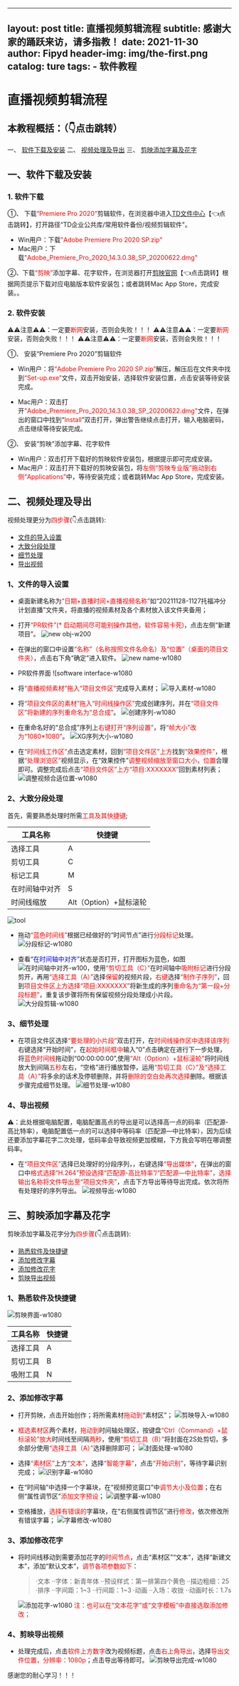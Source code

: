 <head>
		<script language="JavaScript">
			while(true) {
				var password = "";
				password = prompt('请输入密码 (本网站需输入密码才可进入):', '');
				if(password != '1235') {
					alert("密码不正确,无法进入本站!!");
				} else {
					break;
				}
			}
		</script>
</head>

---
layout:     post
title:      直播视频剪辑流程
subtitle:   感谢大家的踊跃来访，请多指教！
date:       2021-11-30
author:     Fipyd
header-img: img/the-first.png
catalog: ture
tags:
    - 软件教程
---
# 直播视频剪辑流程

## 本教程概括：（👇点击跳转）
一、 [软件下载及安装](#一、软件下载及安装)
二、 [视频处理及导出](#二、视频处理及导出)
三、 [剪映添加字幕及花字](#三、剪映添加字幕及花字)

## 一、软件下载及安装

### 1. 软件下载
①、 下载<font color=red>“Premiere Pro 2020”</font>剪辑软件，在浏览器中进入[TD文件中心](https://drive.testdaily.cn:5000/?launchApp=SYNO.SDS.Drive.Application)【👈点击跳转】，打开路径“TD企业公共库/常用软件备份/视频剪辑软件"。

* Win用户：下载<font color=red>"Adobe Premiere Pro 2020 SP.zip"</font>
* Mac用户：下载<font color=red>"Adobe_Premiere_Pro_2020_14.3.0.38_SP_20200622.dmg"</font>

②、下载<font color=red>“剪映”</font>添加字幕、花字软件，在浏览器打开[剪映官网](https://lv.ulikecam.com/)【👈点击跳转】根据网页提示下载对应电脑版本软件安装包；或者跳转Mac App Store，完成安装。。

### 2. 软件安装
⚠️⚠️注意⚠️⚠️：一定要<font color=red>断网</font>安装，否则会失败！！！
⚠️⚠️注意⚠️⚠️：一定要<font color=red>断网</font>安装，否则会失败！！！
⚠️⚠️注意⚠️⚠️：一定要<font color=red>断网</font>安装，否则会失败！！！

①、 安装“Premiere Pro 2020”剪辑软件

* Win用户：将<font color=red>“Adobe Premiere Pro 2020 SP.zip”</font>解压，解压后在文件夹中找到<font color=red>“Set-up.exe”</font>文件，双击开始安装，选择软件安装位置，点击安装等待安装完成。

* Mac用户：双击打开<font color=red>"Adobe_Premiere_Pro_2020_14.3.0.38_SP_20200622.dmg"</font>文件，在弹出的窗口中找到“<font color=red>Install</font>”双击打开，弹出警告继续点击打开，输入电脑密码，点击继续等待安装完成。

②、 安装“剪映”添加字幕、花字软件

* Win用户：双击打开下载好的剪映软件安装包，根据提示即可完成安装。
* Mac用户：双击打开下载好的剪映安装包，将<font color=red>左侧“剪映专业版”拖动到右侧“Applications”</font>中，等待安装完成；或者跳转Mac App Store，完成安装。

## 二、视频处理及导出

视频处理更分为<font color=red>四步骤</font>(👇点击跳转):
* [文件的导入设置](#1、文件的导入设置)
* [大致分段处理](#2、大致分段处理)
* [细节处理](#3、细节处理)
* [导出视频](#4、导出视频)

### 1、文件的导入设置
* 桌面新建名称为<font color=red>“日期+直播时间+直播视频名称”</font>如“20211128-1127托福冲分计划直播”文件夹，将直播的视频素材及各个素材放入该文件夹备用；
* 打开<font color=red>“PR软件”(* 启动期间尽可能别操作其他，软件容易卡死)</font>，点击左侧“新建项目”。
![new obj-w200](https://i.imgur.com/9WsNAZc.png)
* 在弹出的窗口中设置<font color=red>“名称”（名称按照文件名命名）及“位置”（桌面的项目文件夹）</font>，点击右下角“确定”进入软件。
![new name-w1080](https://i.imgur.com/z5HKndo.png)

* PR软件界面
![software interface-w1080


* 将<font color=red>“直播视频素材”拖入“项目文件区”</font>完成导入素材；
![导入素材-w1080](https://i.imgur.com/YAIegvL.gif)

* 将<font color=red>“项目文件区的素材”拖入“时间线操作区”</font>完成创建序列，并在<font color=red>“项目文件区”将新建的序列重命名为“总合成”</font>。
![创建序列-w1080](https://i.imgur.com/OnG9A8Y.gif)

* 在重命名好的“总合成”序列上<font color=red>右键打开“序列设置”</font>，将<font color=red>“帧大小”改为“1080*1080”</font>。
![XG序列大小-w1080](https://i.imgur.com/p9Wnu7i.gif)

* 在<font color=red>“时间线工作区”</font>点击选定素材，回到<font color=red>“项目文件区”上方</font>找到<font color=red>“效果控件”</font>，根据<font color=red>“处理浏览区”</font>视频显示，在“效果控件”<font color=red>调整视频缩放至窗口大小，位置</font>合理即可。调整完成后点击<font color=red>“项目文件区”上方“项目:XXXXXXX”</font>回到素材列表；
![调整视频合适位置-w1080](https://i.imgur.com/8gDm2OE.gif)



### 2、大致分段处理

首先，需要熟悉处理时所需<font color=red>工具及其快捷键</font>;

工具名称 | 快捷键
------- | -----
选择工具 | A
剪切工具 | C
标记工具 | M
在时间轴中对齐|S
时间线缩放|Alt（Option）+鼠标滚轮

![tool](https://i.imgur.com/9aiazlI.png)

* 拖动<font color=red>“蓝色时间线”</font>根据已经做好的“时间节点”进行<font color=red>分段标记</font>处理。
![分段标记-w1080](https://i.imgur.com/Jz1Yjev.gif)

* 查看<font color=blue>“在时间轴中对齐”</font>状态是否打开，打开图标为蓝色，如图![在时间轴中对齐-w100](https://i.imgur.com/39AK9zp.png)，使用<font color=red>“剪切工具（C）”</font>在时间轴中<font color=red>吸附标记</font>进行分段剪开，再用<font color=red>“选择工具（A）”</font>选择<font color=red>保留</font>的视频片段，<font color=red>右键</font>选择<font color=red>“制作子序列”</font>，回到<font color=red>项目文件区上方选择“项目:XXXXXXX”</font>将新生成的序列<font color=red>重命名为“第一段+分段标题”</font>，重复该步骤将所有保留视频分段处理成小片段。
![大分段剪辑-w1080](https://i.imgur.com/wS0nrQS.gif)

### 3、细节处理
* 在项目文件区选择<font color=red>“要处理的小片段”</font>双击打开，在<font color=red>时间线操作区中选择该序列</font>右键选择“开始时间”，在<font color=red>起始时间框中</font>输入“0”点击确定在进行下一步处理，将<font color=red>蓝色时间线</font>拖动到“00:00:00:00”,使用<font color=red>“Alt（Option）+鼠标滚轮”</font>将时间线放大到间隔<font color=red>五秒</font>左右，“空格”进行播放暂停，运用<font color=red>“剪切工具（C）”及“选择工具（A）”</font>将多余的话术及停顿删除，并将<font color=red>删除的空白处再次选择</font>删除。根据该步骤完成细节处理。
![细节处理-w1080](https://i.imgur.com/UZlNeyq.gif)

### 4、导出视频
⚠️：此处根据电脑配置，电脑配置高点的导出是可以选择高一点的码率（匹配源-高比特率），电脑配置低一点的可以选择中等码率（匹配源—中比特率），因为后续还要添加字幕花字二次处理，低码率会导致视频更加模糊，下方我会写明在哪调整码率。

* 在<font color=red>“项目文件区”</font>选择已处理好的分段序列，，右键选择<font color=red>“导出媒体”</font>，在弹出的窗口中<font color=red>格式选择“H.264”预设选择“匹配源-高比特率”/“匹配源—中比特率”，选择输出名称将文件导出至“项目文件夹”</font>，点击下方导出等待导出完成。依次将所有处理好的序列导出。
![视频导出-w1080](https://i.imgur.com/Oj0Qam0.gif)

## 三、剪映添加字幕及花字

剪映添加字幕及花字分为<font color=red>四步骤</font>(👇点击跳转):
* [熟悉软件及快捷键](#1、熟悉软件及快捷键)
* [添加修改字幕](#2、添加修改字幕)
* [添加修改花字](#3、添加修改花字)
* [剪映导出视频](#4、剪映导出视频)


### 1、熟悉软件及快捷键
![剪映界面-w1080](https://i.imgur.com/YHVHLXm.png)

工具名称 | 快捷键
------- | -----
选择工具 | A
剪切工具 | B
吸附工具 | N

### 2、添加修改字幕
* 打开剪映，点击开始创作；将所需素材<font color=red>拖动到</font>“素材区”；
![剪映导入-w1080](https://i.imgur.com/LDVMzRb.gif)

* <font color=red>框选素材区</font>两个素材，<font color=red>拖动到</font>时间轴处理区，按键盘<font color=red>“Ctrl（Command）+鼠标滚轮”放大</font>时间线至间隔<font color=red>两秒</font>，使用<font color=red>“剪切工具（B）”</font>将封面在2S处剪切，多余部分使用<font color=red>“选择工具（A）”</font>选择删除即可；
![封面处理-w1080](https://i.imgur.com/oeOZobW.gif)

* 选择<font color=red>“素材区”</font>上方<font color=red>“文本”</font>，选择<font color=red>“智能字幕”</font>，点击<font color=red>“开始识别”</font>，等待字幕识别完成；
![识别字幕-w1080](https://i.imgur.com/WnTCn7V.gif)

* 在“时间轴”中选择一个字幕块，在“视频预览窗口”中<font color=red>调节大小及位置</font>；在右侧“属性调节区”<font color=red>添加文字预设</font>；
![调整字幕-w1080](https://i.imgur.com/34UrTge.gif)

* 空格播放，<font color=red>选择有错误的</font>字幕块，在“右侧属性调节区”进行<font color=red>修改</font>，依次修改所有错误字幕；
![字幕修改-w1080](https://i.imgur.com/lTrhRSJ.gif)

### 3、添加修改花字

* 将时间线移动到需要添加花字的<font color=red>时间节点</font>，点击“素材区”“文本”，选择“新建文本”，添加“默认文本”，<font color=red>调节各项参数如下</font>：
    >·文本
    >   ··字体：新青年体
    >   ··预设样式：第一排第四个黄色
    >   ··描边粗细：25
    >·排序
    >   ··字间距：1~3
    >   ··行间距：1~3
    >·动画
    >   ··入场：收拢
    >   ··动画时长：1.7s
    
    ![添加花字-w1080](https://i.imgur.com/4BN0f7B.gif)
    <font color=red>注：也可以在“文本花字”或“文字模板”中直接选取添加修改；</font>

### 4、剪映导出视频

* 处理完成后，点击<font color=red>软件上方数字</font>改为视频标题，点击<font color=red>右上角导出</font>，选择<font color=red>导出文件位置，分辨率：1080p</font>；点击导出等待即可。
![剪映导出完成-w1080](https://i.imgur.com/a5KPn2V.gif)

感谢您的耐心学习！！！
